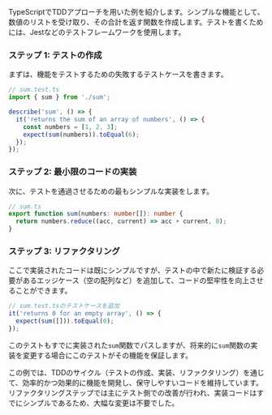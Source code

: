 TypeScriptでTDDアプローチを用いた例を紹介します。シンプルな機能として、数値のリストを受け取り、その合計を返す関数を作成します。テストを書くためには、Jestなどのテストフレームワークを使用します。

### ステップ 1: テストの作成

まずは、機能をテストするための失敗するテストケースを書きます。

```typescript
// sum.test.ts
import { sum } from './sum';

describe('sum', () => {
  it('returns the sum of an array of numbers', () => {
    const numbers = [1, 2, 3];
    expect(sum(numbers)).toEqual(6);
  });
});
```

### ステップ 2: 最小限のコードの実装

次に、テストを通過させるための最もシンプルな実装をします。

```typescript
// sum.ts
export function sum(numbers: number[]): number {
  return numbers.reduce((acc, current) => acc + current, 0);
}
```

### ステップ 3: リファクタリング

ここで実装されたコードは既にシンプルですが、テストの中で新たに検証する必要があるエッジケース（空の配列など）を追加して、コードの堅牢性を向上させることができます。

```typescript
// sum.test.tsのテストケースを追加
it('returns 0 for an empty array', () => {
  expect(sum([])).toEqual(0);
});
```

このテストもすでに実装された`sum`関数でパスしますが、将来的に`sum`関数の実装を変更する場合にこのテストがその機能を保証します。

この例では、TDDのサイクル（テストの作成、実装、リファクタリング）を通じて、効率的かつ効果的に機能を開発し、保守しやすいコードを維持しています。リファクタリングステップでは主にテスト側での改善が行われ、実装コードはすでにシンプルであるため、大幅な変更は不要でした。